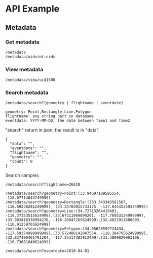 # API Example
## Metadata 

### Get metadata
```
/metadata
/metadata/uid<int:uid>
```
### View metadata
```
/metadata/view/uid1500
```
### Search metadata 
```
/metadata/search?[geometry | flightname | eventdate] 

geometry: Point,Rectangle,Line,Polygon
flightname: any string part in dataname
eventdate: YYYY-MM-DD, the date between Time1 and Time2
```
"search" return in json, the result is in "data".  
```
{
  "data": "", 
  "eventdate": "", 
  "flightname": "", 
  "geometry": "", 
  "count": 0
}
```
Search samples
```
/metadata/search?flightname=26518

/metadata/search?geometry=Point:(33.94697109585554, -118.07714843749999)
/metadata/search?geometry=Rectangle:((33.343343561567, -118.69238281249999), (34.34703015733175, -117.04443359374999))
/metadata/search?geometry=Line:(34.72713264415401, -119.37353515624999),(33.67311969894201, -117.76953124999999),(33.983418330994276, -116.20947265624999),(32.4021911686893, -116.91259765624999)
/metadata/search?geometry=Polygon:(34.05626592724434, -117.59374999999999),(33.572488142047554, -118.38476562499999),(32.837100401791204, -117.25317382812499),(33.4809029903106, -116.73681640624999)

/metadata/search?eventdate=2018-04-01
```